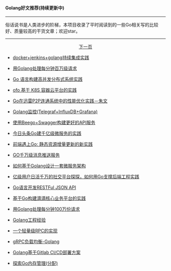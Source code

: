 #### Golang好文推荐(持续更新中)
---

​	俗话说书是人类进步的阶梯，本项目收录了平时阅读到的一些Go相关写的比较好、质量较高的干货文章；欢迎star。

----

<p align="center"><a href="./pages/page-001.md">下一页</a></p>

- [docker+jenkins+golang持续集成实践](https://yeqown.github.io/2018/05/03/docker-jenkins-golang%E6%8C%81%E7%BB%AD%E9%9B%86%E6%88%90%E5%AE%9E%E8%B7%B5/)

- [用Golang处理每分钟百万级请求](https://zhuanlan.zhihu.com/p/29126221)

- [Go 语言构建高并发分布式系统实践](https://mp.weixin.qq.com/s/YsrnkME0VBPUUc6Td8T99w)

- [ofo 基于 K8S 容器云平台的实践](https://mp.weixin.qq.com/s/4OlnyQd8lqRJYL-7HEv1gw)

- [Go在迅雷P2P连通系统中的性能优化实践－朱文](https://mp.weixin.qq.com/s/UiFHE6dcl9dPlhlj-78UcQ)

- [Golang监控(Telegraf+InfluxDB+Grafana)](http://blog.sina.com.cn/s/blog_6b61ec070102xq61.html)

- [使用Beego+Swagger构建更好的API服务](https://mp.weixin.qq.com/s/8798RDfDIyzkF_GYUPticg)

- [今日头条Go建千亿级微服务的实践](https://mp.weixin.qq.com/s?__biz=MjM5MDE0Mjc4MA==&mid=2650996069&idx=1&sn=63e7f5d5f91f9d84f1c3278426f6edf6)

- [前端遇上Go: 静态资源增量更新的新实践](https://tech.meituan.com/fe_and_golang.html)

- [GO千万级消息推送服务](https://yuerblog.cc/2018/06/26/go-push-service)

- [如何基于Golang设计一套微服务架构](https://lattecake.com/post/20115)

- [亿级用户日活千万的社交平台探探，如何用Go支撑后端工程实践](https://mp.weixin.qq.com/s/3Tla_uOkocIB3F_gcj_zWA)

- [Go语言开发RESTFul JSON API](https://segmentfault.com/a/1190000014875956)

- [基于Go构建滴滴核心业务平台的实践](https://mp.weixin.qq.com/s/dWTqPOOadcjoiDjqDgNyow)

- [用Golang处理每分钟100万份请求](https://juejin.im/post/5acffcf8f265da237c694d25)

- [Golang工程经验](https://juejin.im/post/5a6873fb518825733e60a1ae)

- [一个轻量级RPC的实现](https://juejin.im/post/5a69e308518825733b0f151a)

- [gRPC负载均衡-Golang](https://juejin.im/post/5a66046c51882535a47cfc8d)

- [Golang基于Gitlab CI/CD部署方案](http://www.chairis.cn/blog/article/96)

- [探索Go内存管理(分配)](https://www.jianshu.com/p/47691d870756)

<script>
var links = document.links;

for (var i = 0, linksLength = links.length; i < linksLength; i++) {
   if (links[i].hostname != window.location.hostname) {
       links[i].target = '_blank';
   } 
}
</script>